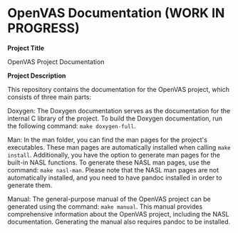 # OpenVAS Documentation (WORK IN PROGRESS)
**Project Title**

OpenVAS Project Documentation

**Project Description**

This repository contains the documentation for the OpenVAS project, which consists of three main parts:

Doxygen: The Doxygen documentation serves as the documentation for the internal C library of the project. To build the Doxygen documentation, run the following command: `make doxygen-full`.

Man: In the man folder, you can find the man pages for the project's executables. These man pages are automatically installed when calling `make install`. Additionally, you have the option to generate man pages for the built-in NASL functions. To generate these NASL man pages, use the command: `make nasl-man`. Please note that the NASL man pages are not automatically installed, and you need to have pandoc installed in order to generate them.

Manual: The general-purpose manual of the OpenVAS project can be generated using the command: `make manual`. This manual provides comprehensive information about the OpenVAS project, including the NASL documentation. Generating the manual also requires pandoc to be installed.

